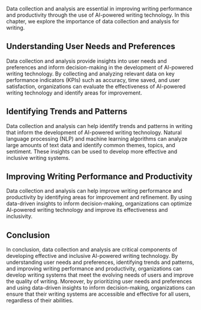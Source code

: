 

Data collection and analysis are essential in improving writing performance and productivity through the use of AI-powered writing technology. In this chapter, we explore the importance of data collection and analysis for writing.

Understanding User Needs and Preferences
----------------------------------------

Data collection and analysis provide insights into user needs and preferences and inform decision-making in the development of AI-powered writing technology. By collecting and analyzing relevant data on key performance indicators (KPIs) such as accuracy, time saved, and user satisfaction, organizations can evaluate the effectiveness of AI-powered writing technology and identify areas for improvement.

Identifying Trends and Patterns
-------------------------------

Data collection and analysis can help identify trends and patterns in writing that inform the development of AI-powered writing technology. Natural language processing (NLP) and machine learning algorithms can analyze large amounts of text data and identify common themes, topics, and sentiment. These insights can be used to develop more effective and inclusive writing systems.

Improving Writing Performance and Productivity
----------------------------------------------

Data collection and analysis can help improve writing performance and productivity by identifying areas for improvement and refinement. By using data-driven insights to inform decision-making, organizations can optimize AI-powered writing technology and improve its effectiveness and inclusivity.

Conclusion
----------

In conclusion, data collection and analysis are critical components of developing effective and inclusive AI-powered writing technology. By understanding user needs and preferences, identifying trends and patterns, and improving writing performance and productivity, organizations can develop writing systems that meet the evolving needs of users and improve the quality of writing. Moreover, by prioritizing user needs and preferences and using data-driven insights to inform decision-making, organizations can ensure that their writing systems are accessible and effective for all users, regardless of their abilities.
